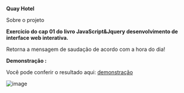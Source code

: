 **Quay Hotel**

Sobre o projeto


**Exercício do cap 01 do livro JavaScript&Jquery desenvolvimento de interface web interativa.**

Retorna a mensagem de saudação de acordo com a hora do dia!


**Demonstração :**

Você pode conferir o resultado aqui: [demonstração]()

![image](https://user-images.githubusercontent.com/63968296/110039561-2f3ec380-7d20-11eb-8fdc-c507a1470939.png)

